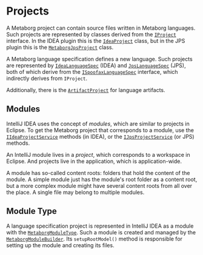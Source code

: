 # Projects
A Metaborg project can contain source files written in Metaborg languages. Such
projects are represented by classes derived from the [`IProject`][1]
interface. In the IDEA plugin this is the [`IdeaProject`][2] class, but in the
JPS plugin this is the [`MetaborgJpsProject`][3] class.

A Metaborg language specification defines a new language. Such projects are
represented by [`IdeaLanguageSpec`][4] (IDEA) and [`JpsLanguageSpec`][5] (JPS),
both of which derive from the [`ISpoofaxLanguageSpec`][6] interface, which
indirectly derives from `IProject`.

Additionally, there is the [`ArtifactProject`][7] for language artifacts.


## Modules
IntelliJ IDEA uses the concept of _modules_, which are similar to projects in
Eclipse. To get the Metaborg project that corresponds to a module, use the
[`IIdeaProjectService`][8] methods (in IDEA), or the [`IJpsProjectService`][9]
(or JPS) methods.

An IntelliJ module lives in a _project_, which corresponds to a workspace in
Eclipse. And projects live in the application, which is application-wide.

A module has so-called content roots: folders that hold the content of the
module. A simple module just has the module's root folder as a content root, but
a more complex module might have several content roots from all over the place.
A single file may belong to multiple modules.


## Module Type
A language specification project is represented in IntelliJ IDEA as a module
with the [`MetaborgModuleType`][10]. Such a module is created and managed by
the [`MetaborgModuleBuilder`][11]. Its `setupRootModel()` method is responsible
for setting up the module and creating its files.



[1]: https://github.com/metaborg/spoofax/blob/master/org.metaborg.core/src/main/java/org/metaborg/core/project/IProject.java
[2]: https://github.com/metaborg/spoofax-intellij/blob/develop/org.metaborg.intellij/src/main/java/org/metaborg/intellij/idea/projects/IdeaProject.java
[3]: https://github.com/metaborg/spoofax-intellij/blob/develop/org.metaborg.intellij/src/main/java/org/metaborg/intellij/jps/projects/MetaborgJpsProject.java
[4]: https://github.com/metaborg/spoofax-intellij/blob/develop/org.metaborg.intellij/src/main/java/org/metaborg/intellij/idea/projects/IdeaLanguageSpec.java
[5]: https://github.com/metaborg/spoofax-intellij/blob/develop/org.metaborg.intellij/src/main/java/org/metaborg/intellij/jps/projects/JpsLanguageSpec.java
[6]: https://github.com/metaborg/spoofax/blob/master/org.metaborg.spoofax.meta.core/src/main/java/org/metaborg/spoofax/meta/core/project/ISpoofaxLanguageSpec.java
[7]: https://github.com/metaborg/spoofax-intellij/blob/develop/org.metaborg.intellij/src/main/java/org/metaborg/intellij/idea/projects/ArtifactProject.java
[8]: https://github.com/metaborg/spoofax-intellij/blob/develop/org.metaborg.intellij/src/main/java/org/metaborg/intellij/idea/projects/IIdeaProjectService.java
[9]: https://github.com/metaborg/spoofax-intellij/blob/develop/org.metaborg.intellij/src/main/java/org/metaborg/intellij/jps/projects/IJpsProjectService.java
[10]: https://github.com/metaborg/spoofax-intellij/blob/develop/org.metaborg.intellij/src/main/java/org/metaborg/intellij/idea/projects/MetaborgModuleType.java
[11]: https://github.com/metaborg/spoofax-intellij/blob/develop/org.metaborg.intellij/src/main/java/org/metaborg/intellij/idea/projects/MetaborgModuleBuilder.java
